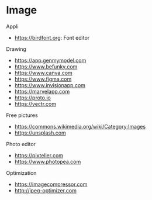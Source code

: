 # Image

Appli
* https://birdfont.org: Font editor

Drawing
* https://app.genmymodel.com
* https://www.befunky.com
* https://www.canva.com
* https://www.figma.com
* https://www.invisionapp.com
* https://marvelapp.com
* https://proto.io
* https://vectr.com

Free pictures
* https://commons.wikimedia.org/wiki/Category:Images
* https://unsplash.com

Photo editor
* https://pixteller.com
* https://www.photopea.com

Optimization
* https://imagecompressor.com
* http://jpeg-optimizer.com
